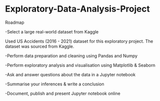 # Exploratory-Data-Analysis-Project

Roadmap

-Select a large real-world dataset from Kaggle

Used US Accidents (2016 - 2021) dataset for this exploratory project. The dataset was sourced from Kaggle.


-Perform data preparation and cleaning using Pandas and Numpy

-Perform exploratory analysis and visualisation using Matplotlib & Seaborn

-Ask and answer questions about the data in a Jupyter notebook

-Summarise your inferences & write a conclusion

-Document, publish and present Jupyter notebook online
